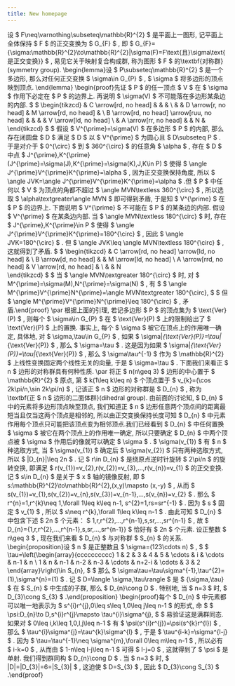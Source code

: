 ```yaml
---
title: New homepage
---
```


设  $  F\neq\varnothing\subseteq\mathbb{R}^{2}  $  是平面上一图形, 记平面上全体保持  $  F  $  的正交变换为  $  G_{F}  $  , 即  $  G_{F}=\{\sigma:\mathbb{R}^{2}\to\mathbb{R}^{2}|\sigma(F)=F\text{且}\sigma\text{是正交变换}\}  $  , 易见它关于映射复合构成群, 称为图形  $  F  $  的\textbf{对称群}(symmetry group). 
\begin{lemma}设  $  P\subseteq\mathbb{R}^{2}  $  是一个多边形, 那么对任何正交变换  $  \sigma\in G_{P}  $  ,   $  \sigma  $  将多边形的顶点映到顶点.
\end{lemma}
\begin{proof}先证 $ P $ 的任一顶点 $ V $ 在 $ \sigma $ 作用下必定在 $ P $ 的边界上. 再说明 $ \sigma(V) $ 不可能落在多边形某条边的内部.
 $  $ 
\begin{tikzcd}
                                           & C \arrow[rd, no head] &                      &                       &                       \\
                                           &                       & D \arrow[r, no head] & M \arrow[rd, no head] &                       \\
B \arrow[rd, no head] \arrow[ruu, no head] &                       &                      &                       & V \arrow[ld, no head] \\
                                           & A \arrow[rr, no head] &                      & N                     &                      
\end{tikzcd}
 $  $ 假设 $ V^{\prime}=\sigma(V) $ 在多边形 $ P $ 的内部, 那么存在闭圆盘 $ D $ 满足 $ D $ 以 $ V^{\prime} $ 为圆心且 $ D\subseteq P $ . 于是对介于 $ 0^{\circ} $ 到 $ 360^{\circ} $ 的任意角 $ \alpha $ , 存在 $ D $ 中点 $ J^{\prime},K^{\prime}(J^{\prime}=\sigma(J),K^{\prime}=\sigma(K),J,K\in P) $ 使得 $ \angle J^{\prime}V^{\prime}K^{\prime}=\alpha $ , 因为正交变换保持角度, 所以 $ \angle JVK=\angle J^{\prime}V^{\prime}K^{\prime}=\alpha $ .但 $ P $ 中任何以 $ V $ 为顶点的角都不超过 $ \angle MVN\textless 360^{\circ} $ , 所以选取 $ \alpha\textgreater\angle MVN $ 即可得到矛盾, 于是知 $ V^{\prime} $ 在 $ P $ 的边界上. 下面说明 $ V^{\prime} $ 不可能在 $ P $ 的某条边的内部. 假设 $ V^{\prime} $ 在某条边内部. 当 $ \angle MVN\textless 180^{\circ} $ 时, 存在 $ J^{\prime},K^{\prime}\in P $ 使得 $ \angle J^{\prime}V^{\prime}K^{\prime}=180^{\circ} $ , 因此 $ \angle JVK=180^{\circ} $ . 但 $ \angle JVK\leq \angle MVN\textless 180^{\circ} $ , 这就得到了矛盾. 
 $  $ 
\begin{tikzcd}
                       & C \arrow[rd, no head] \arrow[ld, no head] &                       \\
B \arrow[d, no head]   &                                           & M \arrow[ld, no head] \\
A \arrow[rrd, no head] & V \arrow[rd, no head]                     &                       \\
                       &                                           & N                    
\end{tikzcd}
 $  $ 
当 $ \angle MVN\textgreater 180^{\circ} $ 时, 对 $ M^{\prime}=\sigma(M),N^{\prime}=\sigma(N) $ , 有 $  $ \angle M^{\prime}V^{\prime}N^{\prime}=\angle MVN\textgreater 180^{\circ}, $  $  但 $ \angle M^{\prime}V^{\prime}N^{\prime}\leq 180^{\circ} $ , 矛盾.\end{proof}
\par 根据上面的引理, 若记多边形 $ P $ 的顶点集为 $ \text{Ver}(P) $ , 则每个 $ \sigma\in G_{P} $ 在 $ \text{Ver}(P) $ 上的限制给出了 $ \text{Ver}(P) $ 上的置换. 事实上, 每个 $ \sigma $ 被它在顶点上的作用唯一确定, 具体地, 对 $ \sigma,\tau\in G_{P} $ , 如果 $ \sigma|_{\text{Ver}(P)}=\tau|_{\text{Ver}(P)} $ , 那么 $ \sigma=\tau $ . 这是因为如果 $ \sigma|_{\text{Ver}(P)}=\tau|_{\text{Ver}(P)} $ , 那么 $ \sigma\tau^{-1} $ 作为 $ \mathbb{R}^{2} $ 上线性变换固定两个线性无关的向量, 于是 $ \sigma=\tau $ . 下面我们来看正 $ n $ 边形的对称群具有何种性质.
\par 将正 $ n(n\geq 3) $ 边形的中心置于 $ \mathbb{R}^{2} $ 原点, 第 $ k(1\leq k\leq n) $ 个顶点置于 $ v_{k}=(\cos 2k\pi/n,\sin 2k\pi/n) $ , 记该正 $ n $ 边形的对称群是 $ D_{n} $ , 称为\textbf{正 $ n $ 边形的二面体群}(dihedral group). 由前面的讨论知,  $ D_{n} $ 中的元素将多边形顶点映至顶点, 我们知道正 $ n $ 边形任意两个顶点间的距离最短当且仅当这两个顶点是相邻的, 所以由正交变换保持长度可知 $ D_{n} $ 中元素作用每个顶点只可能把该顶点变为相邻顶点.我们已经看到 $ D_{n} $ 中任何置换 $ \sigma $ 被它在两个顶点上的作用唯一确定, 所以只要确定 $ D_{n} $ 中两个顶点被 $ \sigma $ 作用后的像就可以确定 $ \sigma $ .  $ \sigma(v_{1}) $ 有 $ n $ 种选取方式, 当 $ \sigma(v_{1}) $ 确定后 $ \sigma(v_{2}) $ 只有两种选取方式, 所以 $ |D_{n}|\leq 2n $ . 记 $ r\in D_{n} $ 是绕原点逆时针旋转 $ 2\pi/n $ 的旋转变换, 即满足 $ r(v_{1})=v_{2},r(v_{2})=v_{3},...,r(v_{n})=v_{1} $ 的正交变换. 记 $ s\in D_{n} $ 是关于 $ x $ 轴的镜像反射, 即 $ s:\mathbb{R}^{2}\to\mathbb{R}^{2},(x,y)\mapsto (x,-y) $ , 从而 $ s(v_{1})=v_{1},s(v_{2})=v_{n},s(v_{3})=v_{n-1},...,s(v_{n})=v_{2} $ . 那么 $ r^{n}=1,r^{k}\neq 1,\forall 1\leq k\leq n-1, s^{2}=1,rs=sr^{-1} $ . 因为 $ s $ 固定 $ v_{1} $ , 所以 $ s\neq r^{k},\forall 1\leq k\leq n-1 $ . 由此可知 $ D_{n} $ 中包含下述 $ 2n $ 个元素： $ 1,r,r^{2},...,r^{n-1},s,sr,...,sr^{n-1} $ , 故 $ D_{n}=\{1,r,r^{2},...,r^{n-1},s,sr,...,sr^{n-1}\} $ 恰好有 $ 2n $ 个元素. 设正整数 $ n\geq 3 $ , 现在我们来看 $ D_{n} $ 与对称群 $ S_{n} $ 的关系.
\begin{proposition}设 $ n $ 是正整数且 $ \sigma=(123\cdots n) $ , 
 $  $ \tau=\left(\begin{array}{cccccccccc}
1 & 2 & 3 & 4 & 5 & \cdots & i & \cdots & n-1 & n \\
1 & n & n-1 & n-2 & n-3 & \cdots & n+2-i & \cdots & 3 & 2
\end{array}\right)\in S_{n}, $  $ 那么 $ \sigma\tau=\tau\sigma^{-1},\tau^{2}=(1),\sigma^{n}=(1) $ . 记 $ D=\langle \sigma,\tau\rangle $ 是 $ \{\sigma,\tau\} $ 在 $ S_{n} $ 中生成的子群, 那么 $ D_{n}\cong D $ . 特别地, 当 $ n=3 $ 时,  $ D_{3}\cong S_{3} $ .\end{proposition}
\begin{proof}每个 $ D_{n} $ 中元素都可以唯一地表示为 $ s^{i}r^{j},0\leq s\leq 1,0\leq j\leq n-1 $ 的形式, 命
 $  $ \psi:D_{n}\to D,s^{i}r^{j}\mapsto \tau^{i}\sigma^{j}, $  $ 易验证这是满群同态. 如果对 $ 0\leq i,k\leq 1,0,l,j\leq n-1 $ 有 $ \psi(s^{i}r^{j})=\psi(s^{k}r^{l}) $ , 那么 $ \tau^{i}\sigma^{j}=\tau^{k}\sigma^{l} $ , 于是 $ \tau^{i-k}=\sigma^{l-j} $ . 因为 $ \tau=\tau^{-1}\neq \sigma^{m},\forall 0\leq m\leq n-1 $ , 所以必有 $ i-k=0 $ , 从而由 $ 1-n\leq l-j\leq n-1 $ 可得 $ l-j=0 $ , 这就得到了 $ \psi $ 是单射. 我们得到群同构 $ D_{n}\cong D $ . 当 $ n=3 $ 时,  $ |D|=|D_{3}|=6=|S_{3}| $ , 这迫使 $ D=S_{3} $ , 因此 $ D_{3}\cong S_{3} $ .\end{proof}
